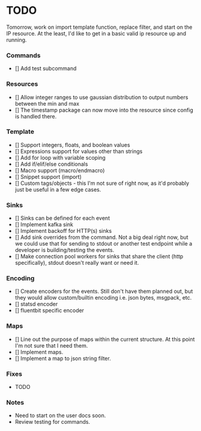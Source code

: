 # TODO

Tomorrow, work on import template function, replace filter, and start on the IP resource.  At the least, I'd like to get in a basic valid ip resource up and running.

### Commands
* [] Add test subcommand

### Resources
* [] Allow integer ranges to use gaussian distribution to output numbers between the min and max
* [] The timestamp package can now move into the resource since config is handled there.

### Template
* [] Support integers, floats, and boolean values
* [] Expressions support for values other than strings
* [] Add for loop with variable scoping
* [] Add if/elif/else conditionals
* [] Macro support (macro/endmacro)
* [] Snippet support (import)
* [] Custom tags/objects - this I'm not sure of right now, as it'd probably just be useful in a few edge cases.

### Sinks
* [] Sinks can be defined for each event
* [] Implement kafka sink
* [] Implement backoff for HTTP(s) sinks
* [] Add sink overrides from the command.  Not a big deal right now, but we could use that for sending to stdout or another test endpoint while a developer is building/testing the events.
* [] Make connection pool workers for sinks that share the client (http specifically), stdout doesn't really want or need it.

### Encoding
* [] Create encoders for the events.  Still don't have them planned out, but they would allow custom/builtin encoding i.e. json bytes, msgpack, etc.
* [] statsd encoder
* [] fluentbit specific encoder

### Maps
* [] Line out the purpose of maps within the current structure.  At this point I'm not sure that I need them.
* [] Implement maps.
* [] Implement a map to json string filter.

### Fixes
* TODO

### Notes
* Need to start on the user docs soon.
* Review testing for commands.
